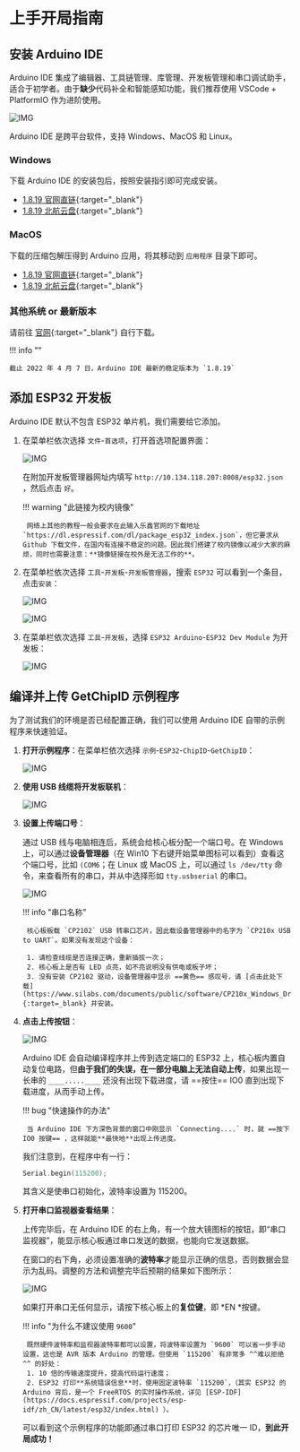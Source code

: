 # 上手开局指南

## 安装 Arduino IDE

Arduino IDE 集成了编辑器、工具链管理、库管理、开发板管理和串口调试助手，适合于初学者。由于**缺少**代码补全和智能感知功能，我们推荐使用 VSCode + PlatformIO 作为进阶使用。

![IMG](./assets/Arduino-IDE-Blink.png)

Arduino IDE 是跨平台软件，支持 Windows、MacOS 和 Linux。

### Windows 
下载 Arduino IDE 的安装包后，按照安装指引即可完成安装。

* [1.8.19 官网直链](https://downloads.arduino.cc/arduino-1.8.19-windows.exe){:target="_blank"}
* [1.8.19 北航云盘](https://bhpan.buaa.edu.cn:443/link/934A79B7E24422D8D5CA05A22EF906D2){:target="_blank"}

### MacOS
下载的压缩包解压得到 Arduino 应用，将其移动到 `应用程序` 目录下即可。

* [1.8.19 官网直链](https://downloads.arduino.cc/arduino-1.8.19-macosx.zip){:target="_blank"}
* [1.8.19 北航云盘](https://bhpan.buaa.edu.cn:443/link/934A79B7E24422D8D5CA05A22EF906D2){:target="_blank"}

### 其他系统 or 最新版本
请前往 [官网](https://www.arduino.cc/en/software){:target="_blank"} 自行下载。

!!! info ""

    截止 2022 年 4 月 7 日，Arduino IDE 最新的稳定版本为 `1.8.19`

## 添加 ESP32 开发板

Arduino IDE 默认不包含 ESP32 单片机，我们需要给它添加。

1. 在菜单栏依次选择 `文件`-`首选项`，打开首选项配置界面：

    ![IMG](./assets/arduino-add-esp32-1.jpg)

    在附加开发板管理器网址内填写 `http://10.134.118.207:8008/esp32.json` ，然后点击 `好`。

    !!! warning "此链接为校内镜像"

        网络上其他的教程一般会要求在此输入乐鑫官网的下载地址 `https://dl.espressif.com/dl/package_esp32_index.json`，但它要求从 Github 下载文件，在国内有连接不稳定的问题。因此我们搭建了校内镜像以减少大家的麻烦，同时也需要注意：**镜像链接在校外是无法工作的**。

1. 在菜单栏依次选择 `工具`-`开发板`-`开发板管理器`，搜索 `ESP32` 可以看到一个条目，点击`安装`：

    ![IMG](./assets/arduino-add-esp32-2.jpg)

    ![IMG](./assets/arduino-add-esp32-3.jpg)

1. 在菜单栏依次选择 `工具`-`开发板`，选择 `ESP32 Arduino`-`ESP32 Dev Module` 为开发板：

    ![IMG](./assets/arduino-add-esp32-4.jpg)

## 编译并上传 GetChipID 示例程序
为了测试我们的环境是否已经配置正确，我们可以使用 Arduino IDE 自带的示例程序来快速验证。

1. **打开示例程序**：在菜单栏依次选择 `示例`-`ESP32`-`ChipID`-`GetChipID`：

    ![IMG](./assets/arduino-esp32-getchipid.jpg)

1. **使用 USB 线缆将开发板联机**：

    ![IMG](./assets/esp32-io0-button.png)

1. **设置上传端口号**：

    通过 USB 线与电脑相连后，系统会给核心板分配一个端口号。在 Windows 上，可以通过**设备管理器**（在 Win10 下右键开始菜单图标可以看到）查看这个端口号，比如 `(COM6`；在 Linux 或 MacOS 上，可以通过 `ls /dev/tty` 命令，来查看所有的串口，并从中选择形如 `tty.usbserial` 的串口。

    ![IMG](./assets/arduino-select-port-win.png)

    !!! info "串口名称"

        核心板板载 `CP2102` USB 转串口芯片，因此载设备管理器中的名字为 `CP210x USB to UART`。如果没有发现这个设备：
        
        1. 请检查线缆是否连接正确，重新插拔一次；
        2. 核心板上是否有 LED 点亮，如不亮说明没有供电或板子坏；
        3. 没有安装 CP2102 驱动，设备管理器中显示 ==黄色== 感叹号，请 [点击此处下载](https://www.silabs.com/documents/public/software/CP210x_Windows_Drivers.zip){:target=_blank} 并安装。

1. **点击上传按钮**：

    ![IMG](./assets/arduino-esp32-upload.jpg)

    Arduino IDE 会自动编译程序并上传到选定端口的 ESP32 上，核心板内置自动复位电路，但**由于我们的失误，在一部分电脑上无法自动上传**，如果出现一长串的 `____.....____` 还没有出现下载进度，请 ==按住== IO0 直到出现下载进度，从而手动上传。

    !!! bug "快速操作的办法"

        当 Arduino IDE 下方深色背景的窗口中刚显示 `Connecting....` 时，就 ==按下 IO0 按键== ，这样就能**最快地**出现上传进度。
    
    我们注意到，在程序中有一行：

    ```c++
    Serial.begin(115200);
    ```

    其含义是使串口初始化，波特率设置为 115200。
        
1. **打开串口监视器查看结果**：

    上传完毕后，在 Arduino IDE 的右上角，有一个放大镜图标的按钮，即“串口监视器”，能显示核心板通过串口发送的数据，也能向它发送数据。

    在窗口的右下角，必须设置准确的**波特率**才能显示正确的信息，否则数据会显示为乱码。调整的方法和调整完毕后预期的结果如下图所示：

    ![IMG](./assets/arduino-serial-monitor.png)

    如果打开串口无任何显示，请按下核心板上的**复位键**，即 *EN *按键。

    !!! info "为什么不建议使用 `9600`"

        既然硬件波特率和监视器波特率都可以设置，将波特率设置为 `9600` 可以省一步手动设置，这也是 AVR 版本 Arduino 的管理。但使用 `115200` 有非常多 ^^难以拒绝^^ 的好处：
        1. 10 倍的传输速度提升，提高代码运行速度；
        2. ESP32 打印**系统错误信息**时，使用固定波特率 `115200`，（其实 ESP32 的 Arduino 背后，是一个 FreeRTOS 的实时操作系统，详见 [ESP-IDF](https://docs.espressif.com/projects/esp-idf/zh_CN/latest/esp32/index.html) ）。

    可以看到这个示例程序的功能即通过串口打印 ESP32 的芯片唯一 ID，**到此开局成功！**